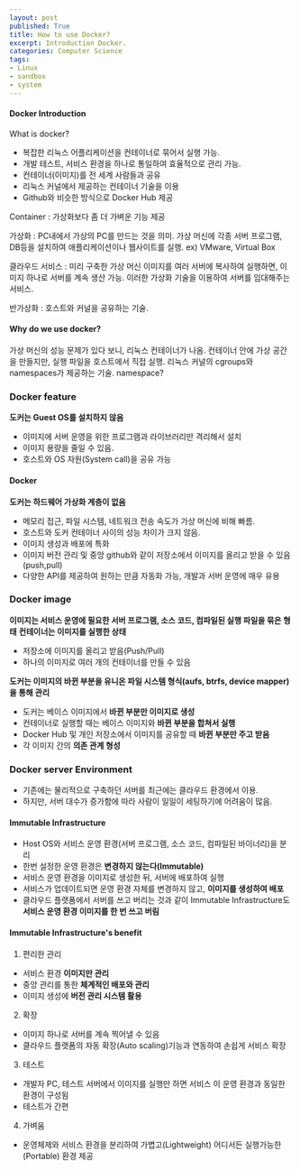 ```yaml
---
layout: post
published: True
title: How to use Docker?
excerpt: Introduction Docker.
categories: Computer Science
tags:
- Linux
- sandbox
- system
---
```


#### Docker Introduction

What is docker?  
- 복잡한 리눅스 어플리케이션을 컨테이너로 묶어서 실행 가능.
- 개발 테스트, 서비스 환경을 하나로 통일하여 효율적으로 관리 가능.
- 컨테이너(이미지)를 전 세계 사람들과 공유
- 리눅스 커널에서 제공하는 컨테이너 기술을 이용
- Github와 비슷한 방식으로 Docker Hub 제공

Container
: 가상화보다 좀 더 가벼운 기능 제공

가상화
: PC내에서 가상의 PC를 만드는 것을 의미. 가상 머신에 각종 서버 프로그램, DB등을 설치하여 애플리케이션이나 웹사이트를 실행. ex) VMware, Virtual Box

클라우드 서비스
: 미리 구축한 가상 머신 이미지를 여러 서버에 복사하여 실행하면, 이미지 하나로 서버를 계속 생산 가능. 이러한 가상화 기술을 이용하여 서버를 임대해주는 서비스.

반가상화
: 호스트와 커널을 공유하는 기술.

#### Why do we use docker?
가상 머신의 성능 문제가 있다 보니, 리눅스 컨테이너가 나옴.
컨테이너 안에 가상 공간을 만들지만, 실행 파일을 호스트에서 직접 실행.
리눅스 커널의 cgroups와 namespaces가 제공하는 기술.
namespace?

### Docker feature
**도커는 Guest OS를 설치하지 않음**
- 이미지에 서버 운영을 위한 프로그램과 라이브러리만 격리해서 설치
- 이미지 용량을 줄일 수 있음.
- 호스트와 OS 자원(System call)을 공유 가능


#### Docker
**도커는 하드웨어 가상화 계층이 없음**
- 메모리 접근, 파일 시스템, 네트워크 전송 속도가 가상 머신에 비해 빠름.
- 호스트와 도커 컨테이너 사이의 성능 차이가 크지 않음.
- 이미지 생성과 배포에 특화  
- 이미지 버전 관리 및 중앙 github와 같이 저장소에서 이미지를 올리고 받을 수 있음(push,pull)
- 다양한 API를 제공하여 원하는 만큼 자동화 가능, 개발과 서버 운영에 매우 유용

### Docker image
**이미지는 서비스 운영에 필요한 서버 프로그램, 소스 코드, 컴파일된 실행 파일을 묶은 형태**
**컨테이너는 이미지를 실행한 상태**

- 저장소에 이미지를 올리고 받음(Push/Pull)
- 하나의 이미지로 여러 개의 컨테이너를 만들 수 있음

**도커는 이미지의 바뀐 부분을 유니온 파일 시스템 형식(aufs, btrfs, device mapper)을 통해 관리**

- 도커는 베이스 이미지에서 **바뀐 부분만 이미지로 생성**
- 컨테이너로 실행할 때는 베이스 이미지와 **바뀐 부분을 합쳐서 실행**
- Docker Hub 및 개인 저장소에서 이미지를 공유할 때 **바뀐 부분만 주고 받음**
- 각 이미지 간의 **의존 관계 형성**

### Docker server Environment
- 기존에는 물리적으로 구축하던 서버를 최근에는 클라우드 환경에서 이용.
- 하지만, 서버 대수가 증가함에 따라 사람이 일일이 세팅하기에 어려움이 많음.

#### Immutable Infrastructure
- Host OS와 서비스 운영 환경(서버 프로그램, 소스 코드, 컴파일된 바이너리)을 분리
- 한번 설정한 운영 환경은 **변경하지 않는다(Immutable)**
- 서비스 운영 환경을 이미지로 생성한 뒤, 서버에 배포하여 실행
- 서비스가 업데이트되면 운영 환경 자체를 변경하지 않고, **이미지를 생성하여 배포**
- 클라우드 플랫폼에서 서버를 쓰고 버리는 것과 같이 Immutable Infrastructure도 **서비스 운영 환경 이미지를 한 번 쓰고 버림**

#### Immutable Infrastructure's benefit
1. 편리한 관리
  - 서비스 환경 **이미지만 관리**
  - 중앙 관리를 통한 **체계적인 배포와 관리**
  - 이미지 생성에 **버전 관리 시스템 활용**
2. 확장
  - 이미지 하나로 서버를 계속 찍어낼 수 있음
  - 클라우드 플랫폼의 자동 확장(Auto scaling)기능과 연동하여 손쉽게 서비스 확장
3. 테스트
  - 개발자 PC, 테스트 서버에서 이미지를 실행만 하면 서비스 이 운영 환경과 동일한 환경이 구성됨
  - 테스트가 간편
4. 가벼움
  - 운영체제와 서비스 환경을 분리하여 가볍고(Lightweight) 어디서든 실행가능한(Portable) 환경 제공
